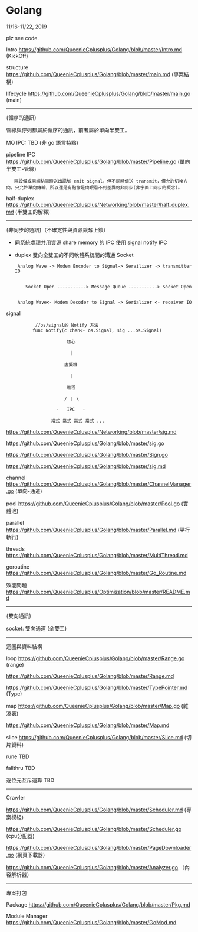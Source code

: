 # Golang
11/16-11/22, 2019

plz see code.

Intro https://github.com/QueenieCplusplus/Golang/blob/master/Intro.md (KickOff)

structure https://github.com/QueenieCplusplus/Golang/blob/master/main.md (專案結構)

lifecycle https://github.com/QueenieCplusplus/Golang/blob/master/main.go (main)

---------------------------------------------

{循序的通訊}

管線與佇列都屬於循序的通訊，前者屬於單向半雙工。

MQ IPC: TBD (非 go 語言特點)

pipeline IPC https://github.com/QueenieCplusplus/Golang/blob/master/Pipeline.go (單向半雙工-管線)

       兩設備或兩端點同時送出訊號 emit signal，但不同時傳送 transmit，僅允許切換方向，只允許單向傳輸，所以還是有點像是肉眼看不到差異的非同步(非字面上同步的概念)。

half-duplex https://github.com/QueenieCplusplus/Networking/blob/master/half_duplex.md (半雙工的解釋)

---------------------------------------------

{非同步的通訊}（不確定性與資源競奪上鎖）

* 同系統處理共用資源 share memory 的 IPC 使用 signal notify IPC
* duplex 雙向全雙工的不同軟體系統間的溝通 Socket

       Analog Wave -> Modem Encoder to Signal-> Serailizer -> transmitter IO
       
       
          Socket Open -----------> Message Queue -----------> Socket Open
          

       Analog Wave<- Modem Decoder to Signal -> Serializer <- receiver IO

signal 

               //os/signal的 Notify 方法
              func Notify(c chan<- os.Signal, sig ...os.Signal)
              
>>>

                           核心
                  
                            ｜

                          虛擬機
                  
                            ｜

                           進程                
                
                          / ｜ \
                          
                       -   IPC   -
 
                     常式 常式 常式 常式 ...
                   
>>>

   https://github.com/QueenieCplusplus/Networking/blob/master/sig.md

   https://github.com/QueenieCplusplus/Golang/blob/master/sig.go

   https://github.com/QueenieCplusplus/Golang/blob/master/Sign.go
   
   https://github.com/QueenieCplusplus/Golang/blob/master/sig.md

channel https://github.com/QueenieCplusplus/Golang/blob/master/ChannelManager.go (單向-通道)

pool https://github.com/QueenieCplusplus/Golang/blob/master/Pool.go (實體池)

parallel https://github.com/QueenieCplusplus/Golang/blob/master/Parallel.md (平行執行)

threads https://github.com/QueenieCplusplus/Golang/blob/master/MultiThread.md

goroutine https://github.com/QueenieCplusplus/Golang/blob/master/Go_Routine.md

效能問題 https://github.com/QueenieCplusplus/Optimization/blob/master/README.md

--------------------------------------------
{雙向通訊}

socket: 雙向通道 (全雙工)

---------------------------------------------

迴圈與資料結構

loop https://github.com/QueenieCplusplus/Golang/blob/master/Range.go (range)

https://github.com/QueenieCplusplus/Golang/blob/master/Range.md

https://github.com/QueenieCplusplus/Golang/blob/master/TypePointer.md (Type)

map https://github.com/QueenieCplusplus/Golang/blob/master/Map.go (雜湊表)

https://github.com/QueenieCplusplus/Golang/blob/master/Map.md

slice https://github.com/QueenieCplusplus/Golang/blob/master/Slice.md (切片資料)

rune TBD

fallthru TBD

逐位元互斥運算 TBD

---------------------------------------------

Crawler 

https://github.com/QueenieCplusplus/Golang/blob/master/Scheduler.md (專案模組)

https://github.com/QueenieCplusplus/Golang/blob/master/Scheduler.go (cpu分配器)

https://github.com/QueenieCplusplus/Golang/blob/master/PageDownloader.go (網頁下載器)

https://github.com/QueenieCplusplus/Golang/blob/master/Analyzer.go （內容解析器）

---------------------------------------------

專案打包

Package https://github.com/QueenieCplusplus/Golang/blob/master/Pkg.md

Module Manager https://github.com/QueenieCplusplus/Golang/blob/master/GoMod.md


